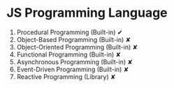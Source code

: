 #  JS Programming Language
1. Procedural Programming (Built-in) ✔
2. Object-Based Programming (Built-in)  ✘
3. Object-Oriented Programming (Built-in) ✘
4. Functional Programming (Built-in) ✘
5. Asynchronous Programming (Built-in) ✘
6. Event-Driven Programming (Built-in) ✘
7. Reactive Programming (Library) ✘

